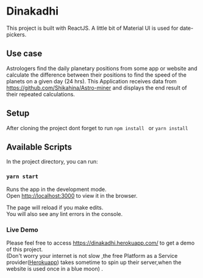# Dinakadhi

This project is built with ReactJS. A little bit of Material UI is used for date-pickers.

## Use case

Astrologers find the daily planetary positions from some app or website and calculate the difference between their positions to find the speed of the planets on a given day (24 hrs). 
This Application receives data from https://github.com/Shikahina/Astro-miner and displays the end result of their repeated calculations.

## Setup
After cloning the project dont forget to run `npm install ` or `yarn install`

## Available Scripts

In the project directory, you can run:

### `yarn start`

Runs the app in the development mode.\
Open [http://localhost:3000](http://localhost:3000) to view it in the browser.

The page will reload if you make edits.\
You will also see any lint errors in the console.

### Live Demo
Please feel free to access https://dinakadhi.herokuapp.com/ to get a demo of this project. \
(Don't worry your internet is not slow ,the free Platform as a Service provider([Herokuapp](#https://www.heroku.com/)) takes sometime to spin up their server,when the website is used once in a blue moon) .

